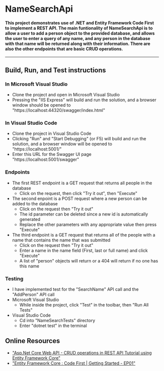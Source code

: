 # NameSearchApi
#### This project demonstrates use of .NET and Entity Framework Code First to implement a REST API. The main funtionality of NameSearchApi is to allow a user to add a person object to the provided database, and allows the user to enter a query of any name, and any person in the database with that name will be returned along with their information. There are also the other endpoints that are basic CRUD operations. <br>
---
## Build, Run, and Test instructions

### In Microsoft Visual Studio <br>
* Clone the project and open in Microsoft Visual Studio
* Pressing the "IIS Express" will build and run the solution, and a browser window should be opened to "https://localhost:44320/swagger/index.html"

### In Visual Studio Code <br>
* Clone the project in Visual Studio Code
* Clicking "Run" and "Start Debugging" (or F5) will build and run the solution, and a browser window will be opened to "https://localhost:5001/"
* Enter this URL for the Swagger UI page "https://localhost:5001/swagger" 

### Endpoints
* The first REST endpoint is a GET request that returns all people in the database
  * Click on the request, then click "Try it out", then "Execute"
* The second enpoint is a POST request where a new person can be added to the database
  * Click on the request then "Try it out"
  * The id parameter can be deleted since a new id is automatically generated
  * Replace the other parameters with any appropriate value then press "Execute"
* The third endpoint is a GET request that returns all of the people with a name that contains the name that was submitted
  *  Click on the request then "Try it out"
  *  Enter a name in the name field (First, last or full name) and click "Execute"
  *  A list of "person" objects will return or a 404 will return if no one has this name

### Testing
* I have implemented test for the "SearchName" API call and the "AddPerson" API call
* Microsoft Visual Studio
  * While inside the project, click "Test" in the toolbar, then "Run All Tests"
* Visual Studio Code 
  *  Cd into "NameSearchTests" directory
  *  Enter "dotnet test" in the terminal

## Online Resources
* ["Asp.Net Core Web API - CRUD operations in REST API Tutorial using Entity Framework Core"](https://youtu.be/r4LlIhyQ9GY)
* ["Entity Framework Core : Code First | Getting Started - EP01"](https://youtu.be/g3ekrMJkXiA)



